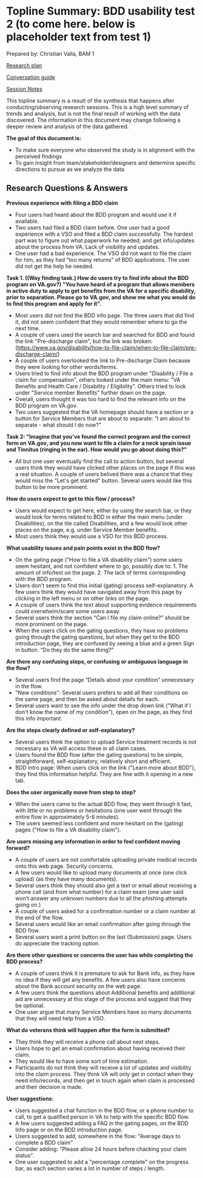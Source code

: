 # Topline Summary: BDD usability test 2 (to come here. below is placeholder text from test 1)

Prepared by: Christian Valla, BAM 1

[Research plan](http) 

[Conversation guide](htt) 

[Session Notes](bbbb)


This topline summary is a result of the synthesis that happens after conducting/observing research sessions. This is a high level summary of trends and analysis, but is not the final result of working with the data discovered. The information in this document may change following a deeper review and analysis of the data gathered.

**The goal of this document is:**
 - To make sure everyone who observed the study is in alignment with the perceived findings
 - To gain insight from team/stakeholder/designers and determine specific directions to pursue as we analyze the data

## Research Questions & Answers

**Previous experience with filing a BDD claim**
 - Four users had heard about the BDD program and would use it if available. 
 - Two users had filed a BDD claim before. One user had a good experience with a VSO and filed a BDD claim successfully. The hardest part was to figure out what paperwork he needed, and get info/updates about the process from VA. Lack of visibility and updates. 
 - One user had a bad experience. The VSO did not want to file the claim for him, as they had “too many returns” of BDD  applications. The user did not get the help he needed. 
 
 **Task 1. ((Way finding task.) How do users try to find info about the BDD program on VA.gov?) "You have heard of a program that allows members in active duty to apply to get benefits from the VA for a specific disability, prior to separation. Please go to VA.gov, and show me what you would do to find this program and apply for it".**
 - Most users did not find the BDD info page. The three users that did find it, did not seem confident that they would remember where to go the next time. 
 -  A couple of users used the search bar and searched for BDD and found the link "Pre-discharge claim", but the link was broken: (https://www.va.gov/disability/how-to-file-claim/when-to-file-claim/pre-discharge-claim/) 
 - A couple of users overlooked the link to Pre-discharge Claim because they were looking for other words/terms.
 - Users tried to find info about the BDD program under "Disability / File a claim for compensation", others looked under the main menu: "VA Benefits and Health Care / Disability / Eligibility". Others tried to look under "Service member Benefits" further down on the page. 
 - Overall, users thought it was too hard to find the relevant info on the BDD program on VA.gov. 
 - Two users suggested that the VA homepage should have a section or a button for Service Members that are about to separate:  “I am about to separate - what should I do now?” 
 
**Task 2: "Imagine that you’ve found the correct program and the correct form on VA.gov, and you now want to file a claim for a neck sprain issue and Tinnitus (ringing in the ear). How would you go about doing this?"**
 - All but one user eventually find the call to action button, but several users think they would have clicked other places on the page if this was a real situation. A couple of users belived there was a chance that they would miss the "Let's get started" button. Several users would like this button to be more prominent.
 
**How do users expect to get to this flow / process?**
 - Users would expect to get here, either by using the search bar, or they would look for terms related to BDD in either the main menu (under Disabilities), on the tile called Disabilities, and a few would look other places on the page, e.g. under Service Member benefits. 
 -  Most users think they would use a VSO for this BDD process. 

**What usability issues and pain points exist in the BDD flow?**
 - On the gating page ("How to file a VA disability claim") some users seem hesitant, and not confident where to go, possibly due to: 1. The amount of info/text on the page. 2. The lack of terms corresponding with the BDD program.  
 - Users don't seem to find this initial (gating) process self-explanatory. A few users think they would have navigated away from this page by clicking in the left menu or on other links on the page.  
 - A couple of users think the text about supporting evidence requirements could overwhelm/scare some users away.  
 - Several users think the section “Can I file my claim online?” should be more prominent on the page.
 - When the users click on the gating questions, they have no problems going through the gating questions, but when they get to the BDD introduction page, they are confused by seeing a blue and a green Sign in button. “Do they do the same thing?”

**Are there any confusing steps, or confusing or ambiguous language in the flow?**
 - Several users find the page “Details about your condition” unnecessary in the flow. 
 - "New conditions": Several users prefers to add all their conditions on the same page, and then be asked about details for each.    
 - Several users want to see the info under the drop down link ("What if I don't know the name of my condition"), open on the page, as they find this info important.  

 **Are the steps clearly defined or self-explanatory?**
 - Several users think the option to upload Service treatment records is not necessary as VA will access these in all claim cases. 
 - Users found the BDD flow (after the gating questions) to be simple, straightforward, self-explanatory, relatively short and efficient.  
 - BDD intro page: When users click on the link ("Learn more about BDD"), they find this information helpful. They are fine with it opening in a new tab. 

**Does the user organically move from step to step?**
 - When the users came to the actual BDD flow, they went through it fast, with little or no problems or hesitations (one user went through the entire flow in approximately 5-6 minutes).
 - The users seemed less confident and more hesitant on the (gating) pages ("How to file a VA disability claim"). 

**Are users missing any information in order to feel confident moving forward?**
 - A couple of users are not comfortable uploading private medical records onto this web page. Security concerns. 
 - A few users would like to upload many documents at once (one click upload) (as they have many documents).
 - Several users think they should also get a text or email about receiving a phone call (and from what number) for a claim exam (one user said won’t answer any unknown numbers due to all the phishing attempts going on.) 
 - A couple of users asked for a confirmation number or a claim number at the end of the flow. 
 - Several users would like an email confirmation after going through the BDD flow. 
 - Several users want a print button on the last (Submission) page. Users do appreciate the tracking option.

**Are there other questions or concerns the user has while completing the BDD process?**
 - A couple of users think it is premature to ask for Bank info, as they have no idea if they will get any benefits. A few users also have concerns about the Bank account security on the web page.
  - A few users think the questions about Additional benefits and additional aid are unnecessary at this stage of the process and suggest that they be optional.  
  - One user argue that many Service Members have so many documents that they will need help from a VSO. 

**What do veterans think will happen after the form is submitted?**
 - They think they will receive a phone call about next steps. 
 - Users hope to get an email confirmation about having received their claim. 
 - They would like to have some sort of time estimation. 
 - Participants do not think they will receive a lot of updates and visibility into the claim process. They think VA will only get in contact when they need info/records, and then get in touch again when claim is processed and their decision is made. 

**User suggestions:**
- Users suggested a chat function in the BDD flow, or a phone number to call, to get a qualified person in VA to help with the specific BDD flow. 
- A few users suggested adding a FAQ in the gating pages, on the BDD Info page or on the BDD introduction page.
- Users suggested to add, somewhere in the flow: "Average days to complete a BDD claim" 
- Consider adding: "Please allow 24 hours before chacking your claim status". 
- One user suggested to add a "percentage complete" on the progress bar, as each section varies a lot in number of steps / length.
